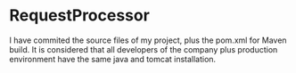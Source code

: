 # RequestProcessor
I have commited the source files of my project, plus the pom.xml for Maven build.
It is considered that all developers of the company plus production environment have the same java and tomcat installation.
